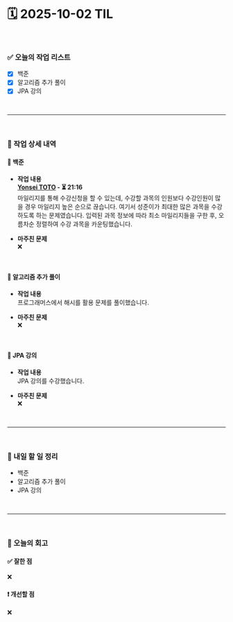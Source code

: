 # 🗓️ 2025-10-02 TIL

<br>

### ✅ 오늘의 작업 리스트  
- [x] 백준
- [x] 알고리즘 추가 풀이
- [x] JPA 강의

<br>

---

<br>

### 📌 작업 상세 내역  

#### 🔹 백준
- **작업 내용**<br>
**[Yonsei TOTO](https://www.acmicpc.net/problem/12018) - ⏳ 21:16**<br>
마일리지를 통해 수강신청을 할 수 있는데, 수강할 과목의 인원보다 수강인원이 많을 경우 마일리지 높은 순으로 끊습니다. 여기서 성준이가 최대한 많은 과목을 수강하도록 하는 문제였습니다. 입력된 과목 정보에 따라 최소 마일리지들을 구한 후, 오름차순 정렬하여 수강 과목을 카운팅했습니다.

- **마주친 문제**<br>
❌

<br>

#### 🔹 알고리즘 추가 풀이
- **작업 내용**<br>
프로그래머스에서 해시를 활용 문제를 풀이했습니다.

- **마주친 문제**<br>
❌

<br>

#### 🔹 JPA 강의
- **작업 내용**<br>
JPA 강의를 수강했습니다.

- **마주친 문제**<br>
❌

<br>

---

<br>

### 🚀 내일 할 일 정리  

- 백준
- 알고리즘 추가 풀이
- JPA 강의  

<br>

---

<br>

### 🧐 오늘의 회고  

#### ✅ 잘한 점
❌

#### ❗ 개선할 점
❌

<br><br><br>